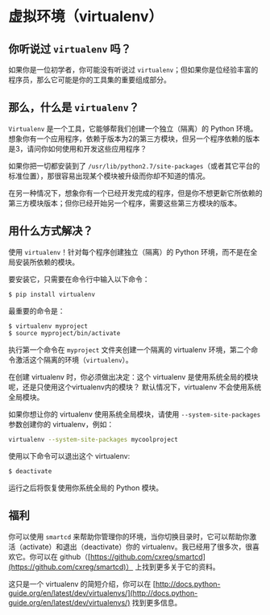 # 虚拟环境（virtualenv）

## 你听说过 ```virtualenv``` 吗？

如果你是一位初学者，你可能没有听说过 ```virtualenv```；但如果你是位经验丰富的程序员，那么它可能是你的工具集的重要组成部分。

## 那么，什么是 ```virtualenv```？

```Virtualenv``` 是一个工具，它能够帮我们创建一个独立（隔离）的 Python 环境。想象你有一个应用程序，依赖于版本为2的第三方模块，但另一个程序依赖的版本是3，请问你如何使用和开发这些应用程序？

如果你把一切都安装到了 ```/usr/lib/python2.7/site-packages```（或者其它平台的标准位置），那很容易出现某个模块被升级而你却不知道的情况。

在另一种情况下，想象你有一个已经开发完成的程序，但是你不想更新它所依赖的第三方模块版本；但你已经开始另一个程序，需要这些第三方模块的版本。

## 用什么方式解决？

使用 ```virtualenv```！针对每个程序创建独立（隔离）的 Python 环境，而不是在全局安装所依赖的模块。

要安装它，只需要在命令行中输入以下命令：

```sh
$ pip install virtualenv
```

最重要的命令是：

```sh
$ virtualenv myproject
$ source myproject/bin/activate
```

执行第一个命令在 ```myproject``` 文件夹创建一个隔离的 virtualenv 环境，第二个命令激活这个隔离的环境（`virtualenv`）。

在创建 virtualenv 时，你必须做出决定：这个 virtualenv 是使用系统全局的模块呢，还是只使用这个virtualenv内的模块？
默认情况下，virtualenv 不会使用系统全局模块。

如果你想让你的 virtualenv 使用系统全局模块，请使用 ```--system-site-packages``` 参数创建你的 virtualenv，例如：

```sh
virtualenv --system-site-packages mycoolproject
```

使用以下命令可以退出这个 virtualenv:

```sh
$ deactivate
```

运行之后将恢复使用你系统全局的 Python 模块。

## 福利

你可以使用 ```smartcd``` 来帮助你管理你的环境，当你切换目录时，它可以帮助你激活（activate）和退出（deactivate）你的 virtualenv。我已经用了很多次，很喜欢它。你可以在 github（[https://github.com/cxreg/smartcd](https://github.com/cxreg/smartcd)） 上找到更多关于它的资料。

这只是一个 virtualenv 的简短介绍，你可以在 [http://docs.python-guide.org/en/latest/dev/virtualenvs/](http://docs.python-guide.org/en/latest/dev/virtualenvs/) 找到更多信息。
